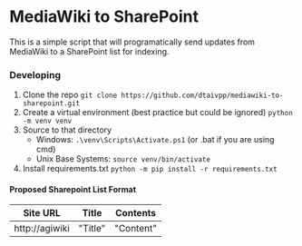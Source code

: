 # MediaWiki to SharePoint

This is a simple script that will programatically send updates from MediaWiki to a SharePoint list for indexing. 

### Developing  

1. Clone the repo `git clone https://github.com/dtaivpp/mediawiki-to-sharepoint.git`
2. Create a virtual environment (best practice but could be ignored) `python -m venv venv`
3. Source to that directory  
    - Windows: `.\venv\Scripts\Activate.ps1` (or .bat if you are using cmd)
    - Unix Base Systems: `source venv/bin/activate`
4. Install requirements.txt `python -m pip install -r requirements.txt`

#### Proposed Sharepoint List Format
| Site URL         | Title   | Contents  |
| ---------------- | ------- | --------- |
| http://agiwiki   | "Title" | "Content" |